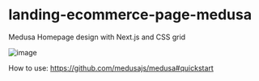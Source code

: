 # landing-ecommerce-page-medusa

Medusa Homepage design with Next.js and CSS grid

![image](https://user-images.githubusercontent.com/77109037/171474704-d29ca355-810a-4f12-9818-8b316084d217.png)




How to use:
https://github.com/medusajs/medusa#quickstart
